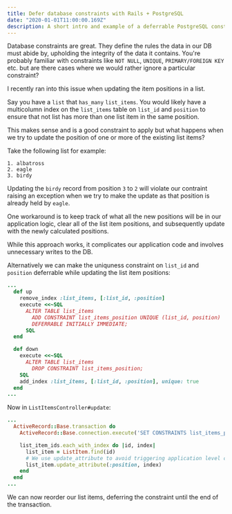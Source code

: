 ```yaml
---
title: Defer database constraints with Rails + PostgreSQL
date: "2020-01-01T11:00:00.169Z"
description: A short intro and example of a deferrable PostgreSQL constraint in a Rails application.
---
```


Database constraints are great. They define the rules the data in our DB must abide by, upholding the integrity of the data it contains.
You're probably familiar with constraints like `NOT NULL`, `UNIQUE`, `PRIMARY/FOREIGN KEY` etc. but are there cases where we would rather ignore a particular constraint?

I recently ran into this issue when updating the item positions in a list.

Say you have a `list` that `has_many` `list_items`. You would likely have a multicolumn index on the `list_items` table on `list_id` and `position` to ensure that not list has more than one list item in the same position.

This makes sense and is a good constraint to apply but what happens when we try to update the position of one or more of the existing list items?

Take the following list for example:

```
1. albatross
2. eagle
3. birdy
```

Updating the `birdy` record from position `3` to `2` will violate our contraint raising an exception when we try to make the update as that position is already held by `eagle`.

One workaround is to keep track of what all the new positions will be in our application logic, clear all of the list item positions, and subsequently update with the newly calculated positions.

While this approach works, it complicates our application code and involves unnecessary writes to the DB.

Alternatively we can make the uniquness constraint on `list_id` and `position` deferrable while updating the list item positions:

```ruby
...
  def up
    remove_index :list_items, [:list_id, :position]
    execute <<~SQL
      ALTER TABLE list_items
        ADD CONSTRAINT list_items_position UNIQUE (list_id, position)
        DEFERRABLE INITIALLY IMMEDIATE;
      SQL
  end

  def down
    execute <<~SQL
      ALTER TABLE list_items
        DROP CONSTRAINT list_items_position;
    SQL
    add_index :list_items, [:list_id, :position], unique: true
  end
...
```

Now in `ListItemsController#update`:

```ruby
...
  ActiveRecord::Base.transaction do
    ActiveRecord::Base.connection.execute('SET CONSTRAINTS list_items_position DEFERRED')

    list_item_ids.each_with_index do |id, index|
      list_item = ListItem.find(id)
      # We use update_attribute to avoid triggering application level constraints.
      list_item.update_attribute(:position, index)
    end
  end
...
```

We can now reorder our list items, deferring the constraint until the end of the transaction.
